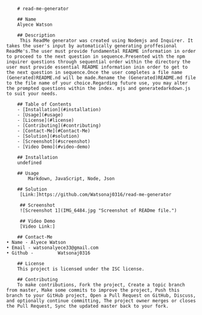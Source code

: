 
        # read-me-generator

        ## Name
        Alyece Watson
        
        ## Description
         This ReadMe generator was created using Nodemjs and Inquirer. It takes the user's input by automatically generating proffesional ReadMe's.The user must provide fundamental README information in order to proceed to the next question in sequence.Presented with the npm inquirer questions through sequential order within the directory the user must provide essential README information inin order to get to the next question in sequence.Once the user completes a file name (Generated)README.nd will be made.Rename the (Generated)README.md file to the file name of your choice.Regarding future use, you may alter the prompted questions within the index. mjs and generatedarkdown.js to suit your needs.
        
        ## Table of Contents
        - [Installation](#installation)
        - [Usage](#usage)
        - [License](#license)
        - [Contributing](#contributing)
        - [Contact-Me](#Contact-Me)
        - [Solution](#solution)
        - [Screenshot](#screenshot)
        - [Video Demo](#video-demo)
        
        ## Installation
        undefined
        
        ## Usage
            Markdown, JavaScript, Node, Json

        ## Solution
         [Link:]https://github.com/Watsonaj0316/read-me-generator

         ## Screenshot
         ![Screenshot 1](IMG_6484.jpg "Screenshot of READme file.")

         ## Video Demo
         [Video Link:]

        ## Contact-Me
    • Name - Alyece Watson
    • Email - watsonalyece33@gmail.com 
    • Github -         Watsonaj0316
        
        ## License
        This project is licensed under the ISC license.
        
        ## Contributing
        To make contributions, Fork the project, Create a topic branch from master, Make some commits to improve the project, Push this branch to your GitHub project, Open a Pull Request on GitHub, Discuss, and optionally continue committing, The project owner merges or closes the Pull Request, Sync the updated master back to your fork.
        
    